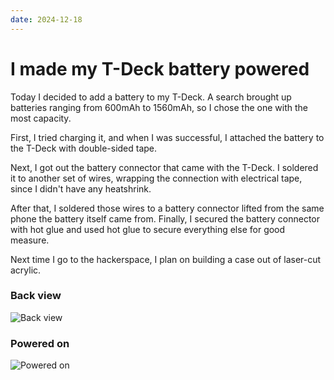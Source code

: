 ```yaml
---
date: 2024-12-18
---
```


# I made my T-Deck battery powered

Today I decided to add a battery to my T-Deck. A search brought up batteries ranging from 600mAh to 1560mAh, so I chose the one with the most capacity.

First, I tried charging it, and when I was successful, I attached the battery to the T-Deck with double-sided tape.

Next, I got out the battery connector that came with the T-Deck. I soldered it to another set of wires, wrapping the connection with electrical tape, since I didn't have any heatshrink.

After that, I soldered those wires to a battery connector lifted from the same phone the battery itself came from. Finally, I secured the battery connector with hot glue and used hot glue to secure everything else for good measure.

Next time I go to the hackerspace, I plan on building a case out of laser-cut acrylic.

### Back view
![Back view](TDeck_Back.jpg)

### Powered on
![Powered on](TDeck_On.jpg)
